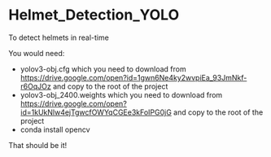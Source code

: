 # Helmet_Detection_YOLO
To detect helmets in real-time

You would need:


* yolov3-obj.cfg which you need to download from https://drive.google.com/open?id=1gwn6Ne4ky2wvpiEa_93JmNkf-r6OqJOz and copy to the root of the project
* yolov3-obj_2400.weights which you need to download from https://drive.google.com/open?id=1kUkNlw4ejTgwcfOWYqCGEe3kFoIPG0jG and copy to the root of the project
* conda install opencv

That should be it!
